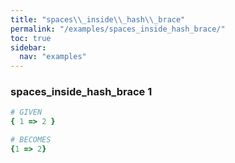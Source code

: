 ```yaml
---
title: "spaces\\_inside\\_hash\\_brace"
permalink: "/examples/spaces_inside_hash_brace/"
toc: true
sidebar:
  nav: "examples"
---
```


### spaces\_inside\_hash\_brace 1
```ruby
# GIVEN
{ 1 => 2 }
```
```ruby
# BECOMES
{1 => 2}
```
